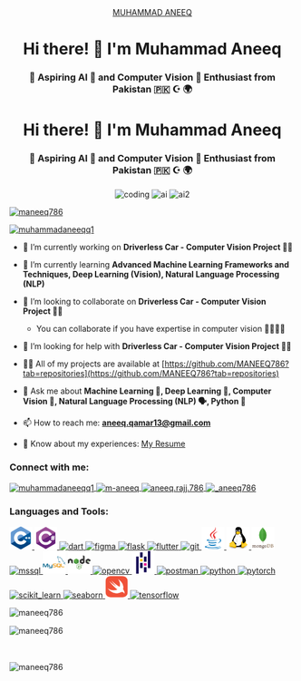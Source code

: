 <div align="center">
  <div class="badge-base LI-profile-badge" data-locale="en_US" data-size="large" data-theme="light" data-type="VERTICAL" data-vanity="m-aneeq" data-version="v1">
    <a class="badge-base__link LI-simple-link" href="https://pk.linkedin.com/in/m-aneeq?trk=profile-badge">MUHAMMAD ANEEQ</a>
  </div>
</div>

<h1 align="center">Hi there! 👋 I'm Muhammad Aneeq</h1>
<h3 align="center">🚀 Aspiring AI 🤖 and Computer Vision 👀 Enthusiast from Pakistan 🇵🇰 ☪️ 🌍</h3>


<h1 align="center">Hi there! 👋 I'm Muhammad Aneeq</h1>
<h3 align="center">🚀 Aspiring AI 🤖 and Computer Vision 👀 Enthusiast from Pakistan 🇵🇰 ☪️ 🌍</h3>

<div align="center">
  <img align="center" alt="coding" width="400" height="250" src="https://gifdb.com/images/high/ai-humanoid-science-development-sndaiarg5ati3c47.webp">
  <img align="center" alt="ai" width="400" height="250" src="https://gifdb.com/images/high/ai-artificial-intelligence-human-robot-brain-pon8h9dclo1fl1u2.webp">
  <img align="center" alt="ai2" width="400" height="250" src="https://gifdb.com/images/high/ai-robot-human-blinking-qh9mhh71l2fxqte4.webp">
</div>

<p align="left"> 
  <a href="https://github.com/ryo-ma/github-profile-trophy">
    <img src="https://github-profile-trophy.vercel.app/?username=maneeq786" alt="maneeq786" />
  </a> 
</p>

<p align="left"> 
  <a href="https://twitter.com/muhammadaneeqq1" target="blank">
    <img src="https://img.shields.io/twitter/follow/muhammadaneeqq1?logo=twitter&style=for-the-badge" alt="muhammadaneeqq1" />
  </a> 
</p>

- 🔭 I’m currently working on **Driverless Car - Computer Vision Project 🚗👀**

- 🌱 I’m currently learning **Advanced Machine Learning Frameworks and Techniques, Deep Learning (Vision), Natural Language Processing (NLP)**

- 👯 I’m looking to collaborate on **Driverless Car - Computer Vision Project 🤝🚗** 
  - You can collaborate if you have expertise in computer vision 👨‍💻👩‍💻

- 🤝 I’m looking for help with **Driverless Car - Computer Vision Project 🤝🚗**

- 👨‍💻 All of my projects are available at [https://github.com/MANEEQ786?tab=repositories](https://github.com/MANEEQ786?tab=repositories)

- 💬 Ask me about **Machine Learning 🤖, Deep Learning 🧠, Computer Vision 👀, Natural Language Processing (NLP) 🗣️, Python 🐍**

- 📫 How to reach me: **aneeq.qamar13@gmail.com**

- 📄 Know about my experiences: [My Resume](https://drive.google.com/file/d/1Vc8rSekzDtEHLKR6rDCoKuUDj-XJxevh/view?usp=sharing)

<h3 align="left">Connect with me:</h3>
<p align="left">
  <a href="https://twitter.com/muhammadaneeqq1" target="blank">
    <img align="center" src="https://raw.githubusercontent.com/rahuldkjain/github-profile-readme-generator/master/src/images/icons/Social/twitter.svg" alt="muhammadaneeqq1" height="30" width="40" />
  </a>
  <a href="https://linkedin.com/in/m-aneeq" target="blank">
    <img align="center" src="https://raw.githubusercontent.com/rahuldkjain/github-profile-readme-generator/master/src/images/icons/Social/linked-in-alt.svg" alt="m-aneeq" height="30" width="40" />
  </a>
  <a href="https://www.facebook.com/aneeq.rajj.786" target="blank">
    <img align="center" src="https://raw.githubusercontent.com/rahuldkjain/github-profile-readme-generator/master/src/images/icons/Social/facebook.svg" alt="aneeq.rajj.786" height="30" width="40" />
  </a>
  <a href="https://www.instagram.com/_aneeq786/" target="blank">
    <img align="center" src="https://raw.githubusercontent.com/rahuldkjain/github-profile-readme-generator/master/src/images/icons/Social/instagram.svg" alt="_aneeq786" height="30" width="40" />
  </a>
</p>

<h3 align="left">Languages and Tools:</h3>
<p align="left"> 
  <a href="https://www.w3schools.com/cpp/" target="_blank" rel="noreferrer"> 
    <img src="https://raw.githubusercontent.com/devicons/devicon/master/icons/cplusplus/cplusplus-original.svg" alt="cplusplus" width="40" height="40"/> 
  </a> 
  <a href="https://www.w3schools.com/cs/" target="_blank" rel="noreferrer"> 
    <img src="https://raw.githubusercontent.com/devicons/devicon/master/icons/csharp/csharp-original.svg" alt="csharp" width="40" height="40"/> 
  </a> 
  <a href="https://dart.dev" target="_blank" rel="noreferrer"> 
    <img src="https://www.vectorlogo.zone/logos/dartlang/dartlang-icon.svg" alt="dart" width="40" height="40"/> 
  </a> 
  <a href="https://www.figma.com/" target="_blank" rel="noreferrer"> 
    <img src="https://www.vectorlogo.zone/logos/figma/figma-icon.svg" alt="figma" width="40" height="40"/> 
  </a> 
  <a href="https://flask.palletsprojects.com/" target="_blank" rel="noreferrer"> 
    <img src="https://www.vectorlogo.zone/logos/pocoo_flask/pocoo_flask-icon.svg" alt="flask" width="40" height="40"/> 
  </a> 
  <a href="https://flutter.dev" target="_blank" rel="noreferrer"> 
    <img src="https://www.vectorlogo.zone/logos/flutterio/flutterio-icon.svg" alt="flutter" width="40" height="40"/> 
  </a> 
  <a href="https://git-scm.com/" target="_blank" rel="noreferrer"> 
    <img src="https://www.vectorlogo.zone/logos/git-scm/git-scm-icon.svg" alt="git" width="40" height="40"/> 
  </a> 
  <a href="https://www.java.com" target="_blank" rel="noreferrer"> 
    <img src="https://raw.githubusercontent.com/devicons/devicon/master/icons/java/java-original.svg" alt="java" width="40" height="40"/> 
  </a> 
  <a href="https://www.linux.org/" target="_blank" rel="noreferrer"> 
    <img src="https://raw.githubusercontent.com/devicons/devicon/master/icons/linux/linux-original.svg" alt="linux" width="40" height="40"/> 
  </a> 
  <a href="https://www.mongodb.com/" target="_blank" rel="noreferrer"> 
    <img src="https://raw.githubusercontent.com/devicons/devicon/master/icons/mongodb/mongodb-original-wordmark.svg" alt="mongodb" width="40" height="40"/> 
  </a> 
  <a href="https://www.microsoft.com/en-us/sql-server" target="_blank" rel="noreferrer"> 
    <img src="https://www.svgrepo.com/show/303229/microsoft-sql-server-logo.svg" alt="mssql" width="40" height="40"/> 
  </a> 
  <a href="https://www.mysql.com/" target="_blank" rel="noreferrer"> 
    <img src="https://raw.githubusercontent.com/devicons/devicon/master/icons/mysql/mysql-original-wordmark.svg" alt="mysql" width="40" height="40"/> 
  </a> 
  <a href="https://nodejs.org" target="_blank" rel="noreferrer"> 
    <img src="https://raw.githubusercontent.com/devicons/devicon/master/icons/nodejs/nodejs-original-wordmark.svg" alt="nodejs" width="40" height="40"/> 
  </a> 
  <a href="https://opencv.org/" target="_blank" rel="noreferrer"> 
    <img src="https://www.vectorlogo.zone/logos/opencv/opencv-icon.svg" alt="opencv" width="40" height="40"/> 
  </a> 
  <a href="https://pandas.pydata.org/" target="_blank" rel="noreferrer"> 
    <img src="https://raw.githubusercontent.com/devicons/devicon/2ae2a900d2f041da66e950e4d48052658d850630/icons/pandas/pandas-original.svg" alt="pandas" width="40" height="40"/> 
  </a> 
  <a href="https://postman.com" target="_blank" rel="noreferrer"> 
    <img src="https://www.vectorlogo.zone/logos/getpostman/getpostman-icon.svg" alt="postman" width="40" height="40"/> 
  </a> 
  <a href="https://www.python.org" target="_blank" rel="noreferrer"> 
    <img src="https://raw.githubusercontent.com/dev
icons/python/python-original.svg" alt="python" width="40" height="40"/> 
  </a> 
  <a href="https://pytorch.org/" target="_blank" rel="noreferrer"> 
    <img src="https://www.vectorlogo.zone/logos/pytorch/pytorch-icon.svg" alt="pytorch" width="40" height="40"/> 
  </a> 
  <a href="https://scikit-learn.org/" target="_blank" rel="noreferrer"> 
    <img src="https://upload.wikimedia.org/wikipedia/commons/0/05/Scikit_learn_logo_small.svg" alt="scikit_learn" width="40" height="40"/> 
  </a> 
  <a href="https://seaborn.pydata.org/" target="_blank" rel="noreferrer"> 
    <img src="https://seaborn.pydata.org/_images/logo-mark-lightbg.svg" alt="seaborn" width="40" height="40"/> 
  </a> 
  <a href="https://developer.apple.com/swift/" target="_blank" rel="noreferrer"> 
    <img src="https://raw.githubusercontent.com/devicons/devicon/master/icons/swift/swift-original.svg" alt="swift" width="40" height="40"/> 
  </a> 
  <a href="https://www.tensorflow.org" target="_blank" rel="noreferrer"> 
    <img src="https://www.vectorlogo.zone/logos/tensorflow/tensorflow-icon.svg" alt="tensorflow" width="40" height="40"/> 
  </a> 
</p>

<p>
  <img align="left" src="https://github-readme-stats.vercel.app/api/top-langs?username=maneeq786&show_icons=true&locale=en&layout=compact" alt="maneeq786" />
</p>

<p>&nbsp;</p>

<p>
  <img align="center" src="https://github-readme-stats.vercel.app/api?username=maneeq786&show_icons=true&locale=en" alt="maneeq786" />
</p>

<p>&nbsp;</p>

<p>
  <img align="center" src="https://github-readme-streak-stats.herokuapp.com/?user=maneeq786&" alt="maneeq786" />
</p>
